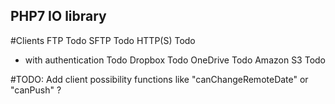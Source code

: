 ## PHP7 IO library

#Clients
FTP                     Todo
SFTP                    Todo
HTTP(S)                 Todo
- with authentication   Todo
Dropbox                 Todo
OneDrive                Todo
Amazon S3               Todo


#TODO: 
Add client possibility functions like "canChangeRemoteDate" or "canPush" ?
